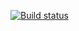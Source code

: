 [![Build status](https://ci.appveyor.com/api/projects/status/f7v3u7qx5cp3emdi?svg=true)](https://ci.appveyor.com/project/elenavenus/hw-postman-echo)
